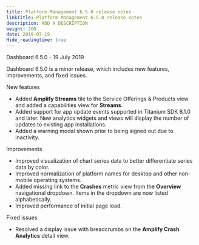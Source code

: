```yaml
---
title: Platform Management 6.5.0 release notes
linkTitle: Platform Management 6.5.0 release notes
description: ADD A DESCRIPTION
weight: 200
date: 2019-07-19
Hide_readingtime: true
---
```


Dashboard 6.5.0 - 19 July 2019

Dashboard 6.5.0 is a minor release, which includes new features, improvements, and fixed issues.

New features

* Added **Amplify Streams** tile to the Service Offerings & Products view and added a capabilities view for **Streams**.
* Added support for app update events supported in Titanium SDK 8.1.0 and later. New analytics widgets and views will display the number of updates to existing app installations.
* Added a warning modal shown prior to being signed out due to inactivity.

Improvements

* Improved visualization of chart series data to better differentiate series data by color.
* Improved normalization of platform names for desktop and other non-mobile operating systems.
* Added missing link to the **Crashes** metric view from the **Overview** navigational dropdown. Items in the dropdown are now listed alphabetically.
* Improved performance of initial page load.

Fixed issues

* Resolved a display issue with breadcrumbs on the **Amplify Crash Analytics** detail view.
